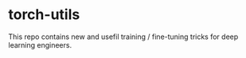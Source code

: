 # torch-utils
This repo contains new and usefil training / fine-tuning tricks for deep learning engineers.

